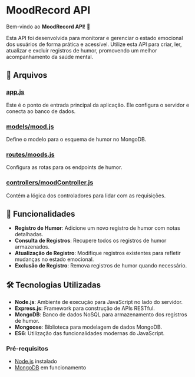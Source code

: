 # MoodRecord API

Bem-vindo ao **MoodRecord API**! 🌟 

Esta API foi desenvolvida para monitorar e gerenciar o estado emocional dos usuários de forma prática e acessível.
Utilize esta API para criar, ler, atualizar e excluir registros de humor, promovendo um melhor acompanhamento da saúde mental.


## 📁 Arquivos 

### [app.js](https://github.com/Debora-Laiss/Projeto_M4/blob/debora/backend/src/index.js)

Este é o ponto de entrada principal da aplicação. Ele configura o servidor e conecta ao banco de dados.

### [models/mood.js](https://github.com/Debora-Laiss/Projeto_M4/blob/debora/backend/src/models/mood.js)

Define o modelo para o esquema de humor no MongoDB.

### [routes/moods.js](https://github.com/Debora-Laiss/Projeto_M4/blob/debora/backend/src/routes/moods.js)

Configura as rotas para os endpoints de humor.

### [controllers/moodController.js](https://github.com/Debora-Laiss/Projeto_M4/blob/debora/backend/src/controllers/moodController.js)

Contém a lógica dos controladores para lidar com as requisições.

## 🚀 Funcionalidades

- **Registro de Humor**: Adicione um novo registro de humor com notas detalhadas.
- **Consulta de Registros**: Recupere todos os registros de humor armazenados.
- **Atualização de Registro**: Modifique registros existentes para refletir mudanças no estado emocional.
- **Exclusão de Registro**: Remova registros de humor quando necessário.

## 🛠 Tecnologias Utilizadas

- **Node.js**: Ambiente de execução para JavaScript no lado do servidor.
- **Express.js**: Framework para construção de APIs RESTful.
- **MongoDB**: Banco de dados NoSQL para armazenamento dos registros de humor.
- **Mongoose**: Biblioteca para modelagem de dados MongoDB.
- **ES6**: Utilização das funcionalidades modernas do JavaScript.


### Pré-requisitos

- [Node.js](https://nodejs.org/) instalado
- [MongoDB](https://www.mongodb.com/) em funcionamento

  
